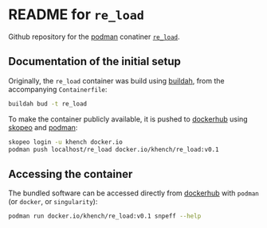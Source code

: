 # README for `re_load`

Github repository for the [podman](https://podman.io/) conatiner [`re_load`](https://hub.docker.com/repository/docker/khench/re_load).

## Documentation of the initial setup

Originally, the `re_load` container was build using [buildah](https://buildah.io/), from the accompanying `Containerfile`:

```sh
buildah bud -t re_load
```

To make the container publicly available, it is pushed to [dockerhub](https://hub.docker.com/r/khench/re_load) using [skopeo](https://github.com/containers/skopeo) and [podman](https://podman.io/):

```sh
skopeo login -u khench docker.io
podman push localhost/re_load docker.io/khench/re_load:v0.1
```

## Accessing the container

The bundled software can be accessed directly from [dockerhub](https://hub.docker.com/r/khench/re_load) with `podman` (or `docker`, or `singularity`):

```sh
podman run docker.io/khench/re_load:v0.1 snpeff --help
```
